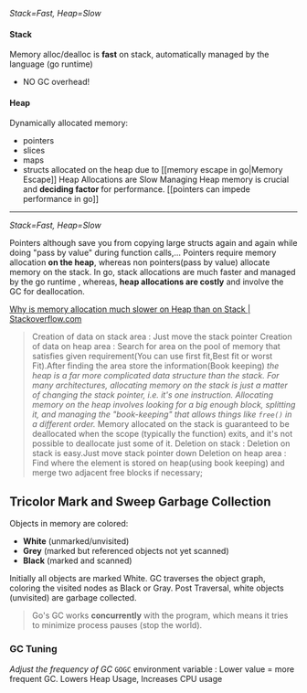 _Stack=Fast, Heap=Slow_

#### Stack
Memory alloc/dealloc is **fast** on stack,
automatically managed by the language (go runtime)
- NO GC overhead!

#### Heap
Dynamically allocated memory:
- pointers
- slices
- maps
- structs allocated on the heap due to [[memory escape in go|Memory Escape]]
Heap Allocations are Slow
Managing Heap memory is crucial and **deciding factor** for performance.
[[pointers can impede performance in go]]

---
_Stack=Fast, Heap=Slow_

Pointers although save you from copying large structs again and again while doing "pass by value" during function calls,...
Pointers require memory allocation **on the heap**, whereas non pointers(pass by value) allocate memory on the stack.
In go, stack allocations are much faster and managed by the go runtime , whereas, **heap allocations are costly** and involve the GC for deallocation.

[Why is memory allocation much slower on Heap than on Stack | Stackoverflow.com](https://stackoverflow.com/q/2264969/5319180)
> Creation of data on stack area : Just move the stack pointer 
> Creation of data on heap area : Search for area on the pool of memory that satisfies given requirement(You can use first fit,Best fit or worst Fit).After finding the area store the information(Book keeping)
> _the heap is a far more complicated data structure than the stack. For many architectures, allocating memory on the stack is just a matter of changing the stack pointer, i.e. it's one instruction. Allocating memory on the heap involves looking for a big enough block, splitting it, and managing the "book-keeping" that allows things like `free()` in a different order._
> Memory allocated on the stack is guaranteed to be deallocated when the scope (typically the function) exits, and it's not possible to deallocate just some of it.
>  Deletion on stack : Deletion on stack is easy.Just move stack pointer down Deletion on heap area : Find where the element is stored on heap(using book keeping) and merge two adjacent free blocks if necessary;

## Tricolor Mark and Sweep Garbage Collection
 Objects in memory are colored:
- **White** (unmarked/unvisited)
- **Grey** (marked but referenced objects not yet scanned)
- **Black** (marked and scanned)
 
Initially all objects are marked White.
GC traverses the object graph, coloring the visited nodes as Black or Gray.
Post Traversal, white objects (unvisited) are garbage collected.

 > Go's GC works **concurrently** with the program, which means it tries to minimize process pauses (stop the world). 
 
### GC Tuning
_Adjust the frequency of GC_
`GOGC` environment variable
: Lower value = more frequent GC. Lowers Heap Usage, Increases CPU usage